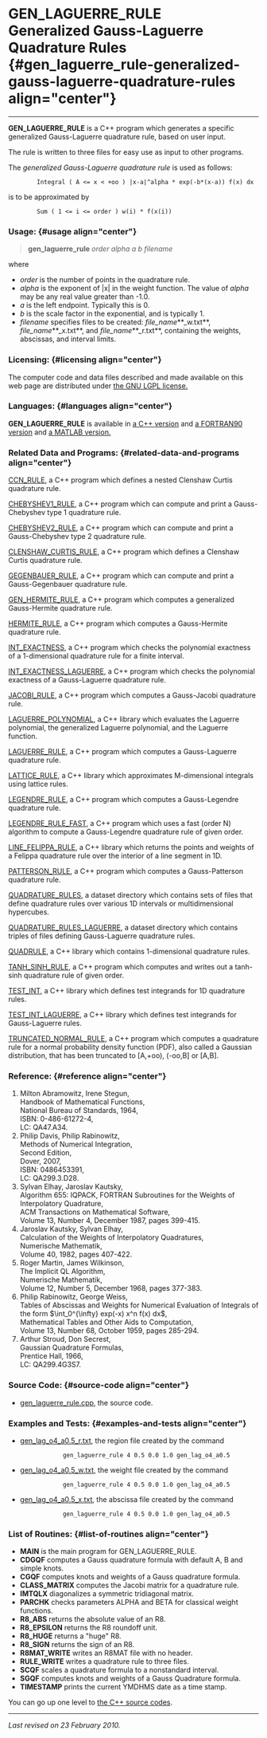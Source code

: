 GEN\_LAGUERRE\_RULE\
Generalized Gauss-Laguerre Quadrature Rules {#gen_laguerre_rule-generalized-gauss-laguerre-quadrature-rules align="center"}
===========================================

------------------------------------------------------------------------

**GEN\_LAGUERRE\_RULE** is a C++ program which generates a specific
generalized Gauss-Laguerre quadrature rule, based on user input.

The rule is written to three files for easy use as input to other
programs.

The *generalized Gauss-Laguerre quadrature rule* is used as follows:

            Integral ( A <= x < +oo ) |x-a|^alpha * exp(-b*(x-a)) f(x) dx
          

is to be approximated by

            Sum ( 1 <= i <= order ) w(i) * f(x(i))
          

### Usage: {#usage align="center"}

> **gen\_laguerre\_rule** *order* *alpha* *a* *b* *filename*

where

-   *order* is the number of points in the quadrature rule.
-   *alpha* is the exponent of |x| in the weight function. The value of
    *alpha* may be any real value greater than -1.0.
-   *a* is the left endpoint. Typically this is 0.
-   *b* is the scale factor in the exponential, and is typically 1.
-   *filename* specifies files to be created: *file\_name***\_w.txt**,
    *file\_name***\_x.txt**, and *file\_name***\_r.txt**, containing the
    weights, abscissas, and interval limits.

### Licensing: {#licensing align="center"}

The computer code and data files described and made available on this
web page are distributed under [the GNU LGPL
license.](../../txt/gnu_lgpl.txt)

### Languages: {#languages align="center"}

**GEN\_LAGUERRE\_RULE** is available in [a C++
version](../../cpp_src/gen_laguerre_rule/gen_laguerre_rule.html) and [a
FORTRAN90 version](../../f_src/gen_laguerre_rule/gen_laguerre_rule.html)
and [a MATLAB
version.](../../m_src/gen_laguerre_rule/gen_laguerre_rule.html)

### Related Data and Programs: {#related-data-and-programs align="center"}

[CCN\_RULE](../../cpp_src/ccn_rule/ccn_rule.html), a C++ program which
defines a nested Clenshaw Curtis quadrature rule.

[CHEBYSHEV1\_RULE](../../cpp_src/chebyshev1_rule/chebyshev1_rule.html),
a C++ program which can compute and print a Gauss-Chebyshev type 1
quadrature rule.

[CHEBYSHEV2\_RULE](../../cpp_src/chebyshev2_rule/chebyshev2_rule.html),
a C++ program which can compute and print a Gauss-Chebyshev type 2
quadrature rule.

[CLENSHAW\_CURTIS\_RULE](../../cpp_src/clenshaw_curtis_rule/clenshaw_curtis_rule.html),
a C++ program which defines a Clenshaw Curtis quadrature rule.

[GEGENBAUER\_RULE](../../cpp_src/gegenbauer_rule/gegenbauer_rule.html),
a C++ program which can compute and print a Gauss-Gegenbauer quadrature
rule.

[GEN\_HERMITE\_RULE](../../cpp_src/gen_hermite_rule/gen_hermite_rule.html),
a C++ program which computes a generalized Gauss-Hermite quadrature
rule.

[HERMITE\_RULE](../../cpp_src/hermite_rule/hermite_rule.html), a C++
program which computes a Gauss-Hermite quadrature rule.

[INT\_EXACTNESS](../../cpp_src/int_exactness/int_exactness.html), a C++
program which checks the polynomial exactness of a 1-dimensional
quadrature rule for a finite interval.

[INT\_EXACTNESS\_LAGUERRE](../../cpp_src/int_exactness_laguerre/int_exactness_laguerre.html),
a C++ program which checks the polynomial exactness of a Gauss-Laguerre
quadrature rule.

[JACOBI\_RULE](../../cpp_src/jacobi_rule/jacobi_rule.html), a C++
program which computes a Gauss-Jacobi quadrature rule.

[LAGUERRE\_POLYNOMIAL](../../cpp_src/laguerre_polynomial/laguerre_polynomial.html),
a C++ library which evaluates the Laguerre polynomial, the generalized
Laguerre polynomial, and the Laguerre function.

[LAGUERRE\_RULE](../../cpp_src/laguerre_rule/laguerre_rule.html), a C++
program which computes a Gauss-Laguerre quadrature rule.

[LATTICE\_RULE](../../cpp_src/lattice_rule/lattice_rule.html), a C++
library which approximates M-dimensional integrals using lattice rules.

[LEGENDRE\_RULE](../../cpp_src/legendre_rule/legendre_rule.html), a C++
program which computes a Gauss-Legendre quadrature rule.

[LEGENDRE\_RULE\_FAST](../../cpp_src/legendre_rule_fast/legendre_rule_fast.html),
a C++ program which uses a fast (order N) algorithm to compute a
Gauss-Legendre quadrature rule of given order.

[LINE\_FELIPPA\_RULE](../../cpp_src/line_felippa_rule/line_felippa_rule.html),
a C++ library which returns the points and weights of a Felippa
quadrature rule over the interior of a line segment in 1D.

[PATTERSON\_RULE](../../cpp_src/patterson_rule/patterson_rule.html), a
C++ program which computes a Gauss-Patterson quadrature rule.

[QUADRATURE\_RULES](../../datasets/quadrature_rules/quadrature_rules.html),
a dataset directory which contains sets of files that define quadrature
rules over various 1D intervals or multidimensional hypercubes.

[QUADRATURE\_RULES\_LAGUERRE](../../datasets/quadrature_rules_laguerre/quadrature_rules_laguerre.html),
a dataset directory which contains triples of files defining
Gauss-Laguerre quadrature rules.

[QUADRULE](../../cpp_src/quadrule/quadrule.html), a C++ library which
contains 1-dimensional quadrature rules.

[TANH\_SINH\_RULE](../../cpp_src/tanh_sinh_rule/tanh_sinh_rule.html), a
C++ program which computes and writes out a tanh-sinh quadrature rule of
given order.

[TEST\_INT](../../cpp_src/test_int/test_int.html), a C++ library which
defines test integrands for 1D quadrature rules.

[TEST\_INT\_LAGUERRE](../../cpp_src/test_int_laguerre/test_int_laguerre.html),
a C++ library which defines test integrands for Gauss-Laguerre rules.

[TRUNCATED\_NORMAL\_RULE](../../cpp_src/truncated_normal_rule/truncated_normal_rule.html),
a C++ program which computes a quadrature rule for a normal probability
density function (PDF), also called a Gaussian distribution, that has
been truncated to \[A,+oo), (-oo,B\] or \[A,B\].

### Reference: {#reference align="center"}

1.  Milton Abramowitz, Irene Stegun,\
    Handbook of Mathematical Functions,\
    National Bureau of Standards, 1964,\
    ISBN: 0-486-61272-4,\
    LC: QA47.A34.
2.  Philip Davis, Philip Rabinowitz,\
    Methods of Numerical Integration,\
    Second Edition,\
    Dover, 2007,\
    ISBN: 0486453391,\
    LC: QA299.3.D28.
3.  Sylvan Elhay, Jaroslav Kautsky,\
    Algorithm 655: IQPACK, FORTRAN Subroutines for the Weights of
    Interpolatory Quadrature,\
    ACM Transactions on Mathematical Software,\
    Volume 13, Number 4, December 1987, pages 399-415.
4.  Jaroslav Kautsky, Sylvan Elhay,\
    Calculation of the Weights of Interpolatory Quadratures,\
    Numerische Mathematik,\
    Volume 40, 1982, pages 407-422.
5.  Roger Martin, James Wilkinson,\
    The Implicit QL Algorithm,\
    Numerische Mathematik,\
    Volume 12, Number 5, December 1968, pages 377-383.
6.  Philip Rabinowitz, George Weiss,\
    Tables of Abscissas and Weights for Numerical Evaluation of
    Integrals of the form \$\\int\_0\^{\\infty} exp(-x) x\^n f(x) dx\$,\
    Mathematical Tables and Other Aids to Computation,\
    Volume 13, Number 68, October 1959, pages 285-294.
7.  Arthur Stroud, Don Secrest,\
    Gaussian Quadrature Formulas,\
    Prentice Hall, 1966,\
    LC: QA299.4G3S7.

### Source Code: {#source-code align="center"}

-   [gen\_laguerre\_rule.cpp](gen_laguerre_rule.cpp), the source code.

### Examples and Tests: {#examples-and-tests align="center"}

-   [gen\_lag\_o4\_a0.5\_r.txt](gen_lag_o4_a0.5_r.txt), the region file
    created by the command

                    gen_laguerre_rule 4 0.5 0.0 1.0 gen_lag_o4_a0.5
                  

-   [gen\_lag\_o4\_a0.5\_w.txt](gen_lag_o4_a0.5_w.txt), the weight file
    created by the command

                    gen_laguerre_rule 4 0.5 0.0 1.0 gen_lag_o4_a0.5
                  

-   [gen\_lag\_o4\_a0.5\_x.txt](gen_lag_o4_a0.5_x.txt), the abscissa
    file created by the command

                    gen_laguerre_rule 4 0.5 0.0 1.0 gen_lag_o4_a0.5
                  

### List of Routines: {#list-of-routines align="center"}

-   **MAIN** is the main program for GEN\_LAGUERRE\_RULE.
-   **CDGQF** computes a Gauss quadrature formula with default A, B and
    simple knots.
-   **CGQF** computes knots and weights of a Gauss quadrature formula.
-   **CLASS\_MATRIX** computes the Jacobi matrix for a quadrature rule.
-   **IMTQLX** diagonalizes a symmetric tridiagonal matrix.
-   **PARCHK** checks parameters ALPHA and BETA for classical weight
    functions.
-   **R8\_ABS** returns the absolute value of an R8.
-   **R8\_EPSILON** returns the R8 roundoff unit.
-   **R8\_HUGE** returns a "huge" R8.
-   **R8\_SIGN** returns the sign of an R8.
-   **R8MAT\_WRITE** writes an R8MAT file with no header.
-   **RULE\_WRITE** writes a quadrature rule to three files.
-   **SCQF** scales a quadrature formula to a nonstandard interval.
-   **SGQF** computes knots and weights of a Gauss Quadrature formula.
-   **TIMESTAMP** prints the current YMDHMS date as a time stamp.

You can go up one level to [the C++ source codes](../cpp_src.html).

------------------------------------------------------------------------

*Last revised on 23 February 2010.*

